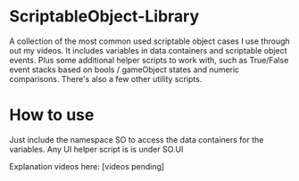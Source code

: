 # ScriptableObject-Library
A collection of the most common used scriptable object cases I use through out my videos. It includes variables in data containers and scriptable object events. Plus some additional helper scripts to work with, such as True/False event stacks based on bools / gameObject states and numeric comparisons. There's also a few other utility scripts.

# How to use
Just include the namespace SO to access the data containers for the variables. 
Any UI helper script is is under SO.UI 
 
Explanation videos here: 
[videos pending]


